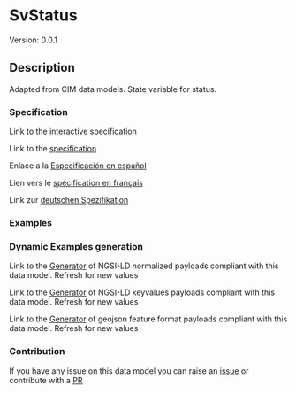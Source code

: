 # SvStatus
Version: 0.0.1

## Description 

Adapted from CIM data models. State variable for status.
### Specification

Link to the [interactive specification](https://swagger.lab.fiware.org/?url=https://github.com/smart-data-models/dataModel.EnergyCIM/blob/master/SvStatus/swagger.yaml)

Link to the [specification](https://github.com/smart-data-models/dataModel.EnergyCIM/blob/master/SvStatus/doc/spec.md)

Enlace a la [Especificación en español](https://github.com/smart-data-models/dataModel.EnergyCIM/blob/master/SvStatus/doc/spec_ES.md)

Lien vers le [spécification en français](https://github.com/smart-data-models/dataModel.EnergyCIM/blob/master/SvStatus/doc/spec_FR.md)

Link zur [deutschen Spezifikation](https://github.com/smart-data-models/dataModel.EnergyCIM/blob/master/SvStatus/doc/spec_DE.md)
### Examples
### Dynamic Examples generation

Link to the [Generator](https://smartdatamodels.org/extra/ngsi-ld_generator.php?schemaUrl=https://raw.githubusercontent.com/smart-data-models/dataModel.EnergyCIM/master/SvStatus/schema.json&email=info@smartdatamodels.org) of NGSI-LD normalized payloads compliant with this data model. Refresh for new values

Link to the [Generator](https://smartdatamodels.org/extra/ngsi-ld_generator_keyvalues.php?schemaUrl=https://raw.githubusercontent.com/smart-data-models/dataModel.EnergyCIM/master/SvStatus/schema.json&email=info@smartdatamodels.org) of NGSI-LD keyvalues payloads compliant with this data model. Refresh for new values

Link to the [Generator](https://smartdatamodels.org/extra/geojson_features_generator_v1.0.php?schemaUrl=https://raw.githubusercontent.com/smart-data-models/dataModel.EnergyCIM/master/SvStatus/schema.json&email=info@smartdatamodels.org) of geojson feature format payloads compliant with this data model. Refresh for new values
### Contribution

 If you have any issue on this data model you can raise an [issue](https://github.com/smart-data-models/dataModel.EnergyCIM/issues)  or contribute with a [PR](https://github.com/smart-data-models/dataModel.EnergyCIM/pulls)